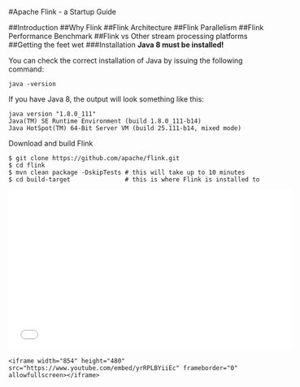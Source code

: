 #Apache Flink  - a Startup Guide

##Introduction
##Why Flink
##Flink Architecture
##Flink Parallelism
##Flink Performance Benchmark
##Flink vs Other stream processing platforms
##Getting the feet wet
###Installation 
**Java 8 must be installed!**

   You can check the correct installation of Java by issuing the following command:

    java -version

If you have Java 8, the output will look something like this:

    java version "1.8.0_111"
    Java(TM) SE Runtime Environment (build 1.8.0_111-b14)
    Java HotSpot(TM) 64-Bit Server VM (build 25.111-b14, mixed mode)

Download and build Flink

    $ git clone https://github.com/apache/flink.git
    $ cd flink
    $ mvn clean package -DskipTests # this will take up to 10 minutes
    $ cd build-target               # this is where Flink is installed to

<iframe width="560" height="315" src="//www.youtube.com/embed/QOdW1OuZ1U0?list=PLol_ykYs3OQ4Zypr1WGaYcSowzoMmcj4G" frameborder="0" allowfullscreen></iframe>
    
    <iframe width="854" height="480" src="https://www.youtube.com/embed/yrRPLBYiiEc" frameborder="0" allowfullscreen></iframe>


